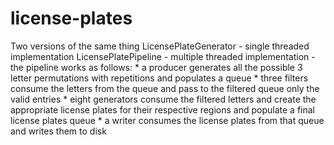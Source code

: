 # license-plates

Two versions of the same thing
LicensePlateGenerator - single threaded implementation
LicensePlatePipeline - multiple threaded implementation
	- the pipeline works as follows:
		* a producer generates all the possible 3 letter permutations with repetitions and populates a queue
		* three filters consume the letters from the queue and pass to the filtered queue only the valid entries
		* eight generators consume the filtered letters and create the appropriate license plates for their respective regions
			and populate a final license plates queue
		* a writer consumes the license plates from that queue and writes them to disk